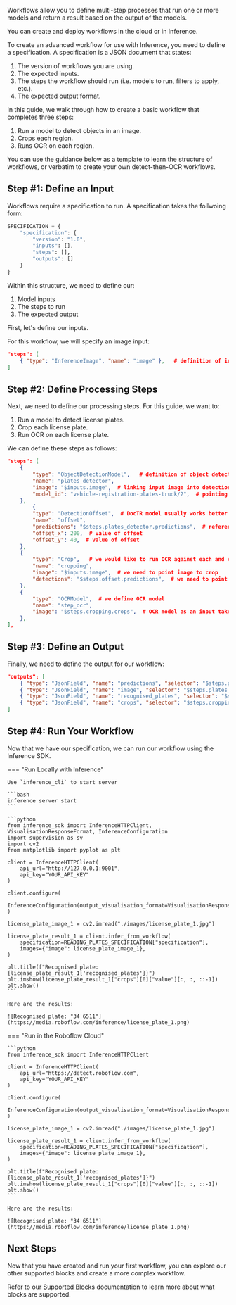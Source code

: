 Workflows allow you to define multi-step processes that run one or more models and return a result based on the output of the models.

You can create and deploy workflows in the cloud or in Inference.

To create an advanced workflow for use with Inference, you need to define a specification. A specification is a JSON document that states:

1. The version of workflows you are using.
2. The expected inputs.
3. The steps the workflow should run (i.e. models to run, filters to apply, etc.).
4. The expected output format.

In this guide, we walk through how to create a basic workflow that completes three steps:

1. Run a model to detect objects in an image.
2. Crops each region.
3. Runs OCR on each region.

You can use the guidance below as a template to learn the structure of workflows, or verbatim to create your own detect-then-OCR workflows.

## Step #1: Define an Input

Workflows require a specification to run. A specification takes the follwoing form:

```python
SPECIFICATION = {
    "specification": {
        "version": "1.0",
        "inputs": [],
        "steps": [],
        "outputs": []
    }
}
```

Within this structure, we need to define our:

1. Model inputs
2. The steps to run
3. The expected output

First, let's define our inputs.

For this workflow, we will specify an image input:

```json
"steps": [
    { "type": "InferenceImage", "name": "image" },   # definition of input image
]
```

## Step #2: Define Processing Steps

Next, we need to define our processing steps. For this guide, we want to:

1. Run a model to detect license plates.
2. Crop each license plate.
3. Run OCR on each license plate.

We can define these steps as follows:

```json
"steps": [
    {
        "type": "ObjectDetectionModel",   # definition of object detection model
        "name": "plates_detector",  
        "image": "$inputs.image",  # linking input image into detection model
        "model_id": "vehicle-registration-plates-trudk/2",  # pointing model to be used
    },
        {
        "type": "DetectionOffset",  # DocTR model usually works better if there is slight padding around text to be detected - hence we are offseting predictions
        "name": "offset",
        "predictions": "$steps.plates_detector.predictions",  # reference to the object detection model output
        "offset_x": 200,  # value of offset
        "offset_y": 40,  # value of offset
    },
    {
        "type": "Crop",   # we would like to run OCR against each and every plate detected - hece we are cropping inputr image using offseted predictions
        "name": "cropping",
        "image": "$inputs.image",  # we need to point image to crop
        "detections": "$steps.offset.predictions",  # we need to point detections that will be used to crop image (in this case - we use offseted prediction)
    },        
    {
        "type": "OCRModel",  # we define OCR model
        "name": "step_ocr",
        "image": "$steps.cropping.crops",  # OCR model as an input takes a reference to crops that were created based on detections
    },
],
```

## Step #3: Define an Output

Finally, we need to define the output for our workflow:

```json
"outputs": [
    { "type": "JsonField", "name": "predictions", "selector": "$steps.plates_detector.predictions" },  # output with object detection model predictions
    { "type": "JsonField", "name": "image", "selector": "$steps.plates_detector.image" },  # output with image metadata - required by `supervision`
    { "type": "JsonField", "name": "recognised_plates", "selector": "$steps.step_ocr.result" },  # field that will retrieve OCR result
    { "type": "JsonField", "name": "crops", "selector": "$steps.cropping.crops" },  # crops that were made based on plates detections - used here just to ease visualisation
]   
```

## Step #4: Run Your Workflow

Now that we have our specification, we can run our workflow using the Inference SDK.

=== "Run Locally with Inference"

    Use `inference_cli` to start server

    ```bash
    inference server start
    ```

    ```python
    from inference_sdk import InferenceHTTPClient, VisualisationResponseFormat, InferenceConfiguration
    import supervision as sv
    import cv2
    from matplotlib import pyplot as plt

    client = InferenceHTTPClient(
        api_url="http://127.0.0.1:9001",
        api_key="YOUR_API_KEY"
    )

    client.configure(
        InferenceConfiguration(output_visualisation_format=VisualisationResponseFormat.NUMPY)
    )

    license_plate_image_1 = cv2.imread("./images/license_plate_1.jpg")

    license_plate_result_1 = client.infer_from_workflow(
        specification=READING_PLATES_SPECIFICATION["specification"],
        images={"image": license_plate_image_1},
    )

    plt.title(f"Recognised plate: {license_plate_result_1['recognised_plates']}")
    plt.imshow(license_plate_result_1["crops"][0]["value"][:, :, ::-1])
    plt.show()
    ```

    Here are the results:

    ![Recognised plate: "34 6511"](https://media.roboflow.com/inference/license_plate_1.png)

=== "Run in the Roboflow Cloud"

    ```python
    from inference_sdk import InferenceHTTPClient

    client = InferenceHTTPClient(
        api_url="https://detect.roboflow.com",
        api_key="YOUR_API_KEY"
    )

    client.configure(
        InferenceConfiguration(output_visualisation_format=VisualisationResponseFormat.NUMPY)
    )

    license_plate_image_1 = cv2.imread("./images/license_plate_1.jpg")

    license_plate_result_1 = client.infer_from_workflow(
        specification=READING_PLATES_SPECIFICATION["specification"],
        images={"image": license_plate_image_1},
    )

    plt.title(f"Recognised plate: {license_plate_result_1['recognised_plates']}")
    plt.imshow(license_plate_result_1["crops"][0]["value"][:, :, ::-1])
    plt.show()
    ```

    Here are the results:

    ![Recognised plate: "34 6511"](https://media.roboflow.com/inference/license_plate_1.png)

## Next Steps

Now that you have created and run your first workflow, you can explore our other supported blocks and create a more complex workflow.

Refer to our [Supported Blocks](/workflows/supported_blocks/) documentation to learn more about what blocks are supported.
